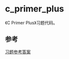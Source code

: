 # c_primer_plus
《C Primer Plus》习题代码。

## 参考
[习题参考答案](https://dl-01.vips100.com/v3/82b15114b9d18a7d7b63ab27697f3c9619401127a3d38a99bb005c726897de60/delivery/data/af04a0f79ff04560950aa077bab91d87/?auth_key=1650883126-08daba0ed5224caf9da2f7093234a422-0-ff21e099ddad7ed85a26f583034990e8&LBC=meta&token=c756140cb7d1f78ac60990e285988a16e7e551b370fb371a4c4b6d84bd41fb24f6a3d182a66135c097cdd4fc0bc70278240ff8ebbd280edc7378cf9efde674cfc14bcedba4b83c94c14a4dfa67f47139&aid=315742&rec_log=true&neid=505307869&nsid=673116&lb_cl=c&neid=505307869)
